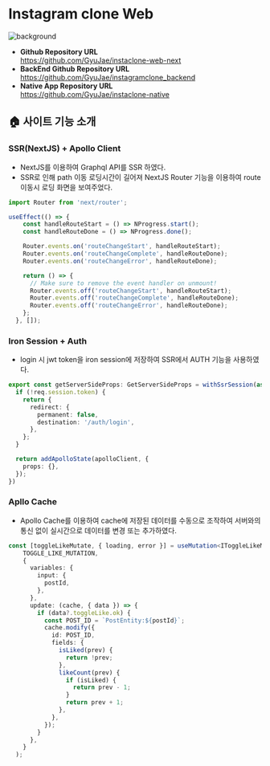 # Instagram clone Web
![background](https://velog.velcdn.com/images/nuo/post/178c01fb-8990-4d24-a989-093c029889ed/image.png)

- **Github Repository URL** <br/> https://github.com/GyuJae/instaclone-web-next
- **BackEnd Github Repository URL** <br/>https://github.com/GyuJae/instagramclone_backend
- **Native App Repository URL** <br/> https://github.com/GyuJae/instaclone-native

## 🏠 사이트 기능 소개

### SSR(NextJS) + Apollo Client

- NextJS를 이용하여 Graphql API를 SSR 하였다.
- SSR로 인해 path 이동 로딩시간이 길어져 NextJS Router 기능을 이용하여 route 이동시 로딩 화면을 보여주었다.
``` ts
import Router from 'next/router';

useEffect(() => {
    const handleRouteStart = () => NProgress.start();
    const handleRouteDone = () => NProgress.done();

    Router.events.on('routeChangeStart', handleRouteStart);
    Router.events.on('routeChangeComplete', handleRouteDone);
    Router.events.on('routeChangeError', handleRouteDone);

    return () => {
      // Make sure to remove the event handler on unmount!
      Router.events.off('routeChangeStart', handleRouteStart);
      Router.events.off('routeChangeComplete', handleRouteDone);
      Router.events.off('routeChangeError', handleRouteDone);
    };
  }, []);
```

### Iron Session + Auth 

- login 시 jwt token을 iron session에 저장하여 SSR에서 AUTH 기능을 사용하였다.
```ts
export const getServerSideProps: GetServerSideProps = withSsrSession(async ({ req, query }) => {
  if (!req.session.token) {
    return {
      redirect: {
        permanent: false,
        destination: '/auth/login',
      },
    };
  }

  return addApolloState(apolloClient, {
    props: {},
  });
})
```

### Apllo Cache
- Apollo Cache를 이용하여 cache에 저장된 데이터를 수동으로 조작하여 서버와의 통신 없이 실시간으로 데이터를 변경 또는 추가하였다. 

```ts
const [toggleLikeMutate, { loading, error }] = useMutation<IToggleLikeMutation, IToggleLikeVariables>(
    TOGGLE_LIKE_MUTATION,
    {
      variables: {
        input: {
          postId,
        },
      },
      update: (cache, { data }) => {
        if (data?.toggleLike.ok) {
          const POST_ID = `PostEntity:${postId}`;
          cache.modify({
            id: POST_ID,
            fields: {
              isLiked(prev) {
                return !prev;
              },
              likeCount(prev) {
                if (isLiked) {
                  return prev - 1;
                }
                return prev + 1;
              },
            },
          });
        }
      },
    }
  );
```